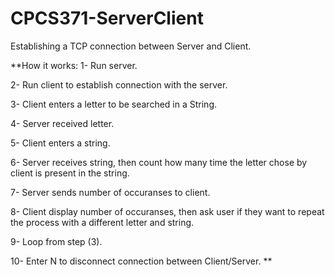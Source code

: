 # CPCS371-ServerClient
Establishing a TCP connection between Server and Client.

**How it works:
1- Run server.

2- Run client to establish connection with the server.

3- Client enters a letter to be searched in a String.

4- Server received letter.

5- Client enters a string.

6- Server receives string, then count how many time the letter chose by client is present in the string.

7- Server sends number of occuranses to client.

8- Client display number of occuranses, then ask user if they want to repeat the process with a different letter and string.

9- Loop from step (3).

10- Enter N to disconnect connection between Client/Server.
**
